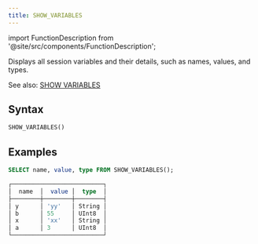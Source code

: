 ```yaml
---
title: SHOW_VARIABLES
---
```

import FunctionDescription from '@site/src/components/FunctionDescription';

<FunctionDescription description="Introduced or updated: v1.2.634"/>

Displays all session variables and their details, such as names, values, and types.

See also: [SHOW VARIABLES](/sql/sql-commands/ddl/variable/show-variables)

## Syntax

```sql
SHOW_VARIABLES()
```

## Examples

```sql
SELECT name, value, type FROM SHOW_VARIABLES();

┌──────────────────────────┐
│  name  │  value │  type  │
├────────┼────────┼────────┤
│ y      │ 'yy'   │ String │
│ b      │ 55     │ UInt8  │
│ x      │ 'xx'   │ String │
│ a      │ 3      │ UInt8  │
└──────────────────────────┘
```